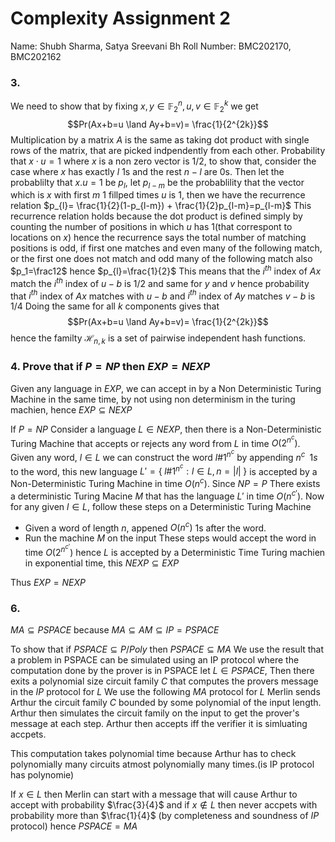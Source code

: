 # Complexity Assignment 2
Name: Shubh Sharma, Satya Sreevani Bh
Roll Number: BMC202170, BMC202162

### 3.
We need to show that by fixing $x, y\in \mathbb F_{2}^{n}, u, v\in\mathbb F_{2}^{k}$ we get 
$$Pr(Ax+b=u \land Ay+b=v)= \frac{1}{2^{2k}}$$
Multiplication by a matrix $A$ is the same as taking dot product with single rows of the matrix, that are picked indpendently from each other. 
Probability that $x\cdot u=1$ where $x$ is a non zero vector is $1/2$, to show that, consider the case where $x$ has exactly $l$ 1s and the rest $n-l$ are 0s. Then let the probablilty that $x.u=1$ be $p_l$, let $p_{l-m}$ be the probablility that the vector which is $x$ with first $m$ $1$ fillped times $u$ is $1$, then we have the recurrence relation
$p_{l}= \frac{1}{2}(1-p_{l-m}) + \frac{1}{2}p_{l-m}=p_{l-m}$ 
This recurrence relation holds because the dot product is defined simply by counting the number of positions in which $u$ has $1$(that correspont to locations on $x$) hence the recurrence says the total number of matching positions is odd, if first one matches and even many of the following match, or the first one does not match and odd many of the following match
also $p_1=\frac12$ hence $p_{l}=\frac{1}{2}$
This means that the $i^{th}$ index of $Ax$ match the $i^{th}$ index of $u-b$ is $1/2$ and same for $y$ and $v$ hence probability that  $i^{th}$ index of $Ax$ matches with $u-b$ and $i^{th}$ index of $Ay$ matches $v-b$ is $1/4$ 
Doing the same for all $k$ components gives that 
$$Pr(Ax+b=u \land Ay+b=v)= \frac{1}{2^{2k}}$$
hence the familty $\mathcal H_{n,k}$ is a set of pairwise independent hash functions.
### 4. Prove that if $P=NP$ then $EXP = NEXP$
Given any language in $EXP$, we can accept in by a Non Deterministic Turing Machine in the same time, by not using non determinism in the turing machien, hence $EXP\subseteq NEXP$

If $P=NP$
Consider a language $L\in NEXP$, then there is a Non-Deterministic Turing Machine that accepts or rejects any word from $L$ in time $O\left(2^{n^{c}}\right)$. Given any word, $l\in L$ we can construct the word $l\#1^{n^{c}}$ by appending $n^{c}\;\; 1s$   to the word, this new language $L'=\{\;l\#1^{n^{c}}:l\in L, n=|l|\;\}$ is accepted by a Non-Deterministic Turing Machine in time $O(n^{c})$.
Since $NP=P$ There exists a deterministic Turing Macine $M$ that has the language $L'$ in time $O(n^{c'})$.
Now for any given $l\in L$, follow these steps on a Deterministic Turing Machine
+ Given a word of length $n$, appened $O(n^{c})$ 1s after the word.
+ Run the machine $M$ on the input
These steps would accept the word in time $O\left(2^{n^{c'}}\right)$ hence $L$ is accepted by a Deterministic Time Turing machien in exponential time, this $NEXP\subseteq EXP$ 

Thus $EXP = NEXP$

### 6.
$MA\subseteq PSPACE$ because $MA\subseteq AM\subseteq IP= PSPACE$

To show that if $PSPACE\subseteq P/Poly$  then $PSPACE\subseteq MA$
We use the result that a problem in PSPACE can be simulated using an IP protocol where the computation done by the prover is in PSPACE
let $L\in PSPACE$, Then there exits a polynomial size circuit family $C$ that computes the provers message in the $IP$ protocol for $L$
We use the following $MA$ protocol for $L$
Merlin sends Arthur the circuit family $C$ bounded by some polynomial of the input length.
Arthur then simulates the circuit family on the input to get the prover's message at each step. Arthur then accepts iff the verifier it is simluating accpets.

This computation takes polynomial time because Arthur has to check polynomially many circuits atmost polynomially many times.(is IP protocol has polynomie)

If $x\in L$ then Merlin can start with a message that will cause Arthur to accept with probability $\frac{3}{4}$ and if $x\notin L$ then never accpets with probability more than $\frac{1}{4}$ (by completeness and soundness of $IP$ protocol)
hence $PSPACE=MA$